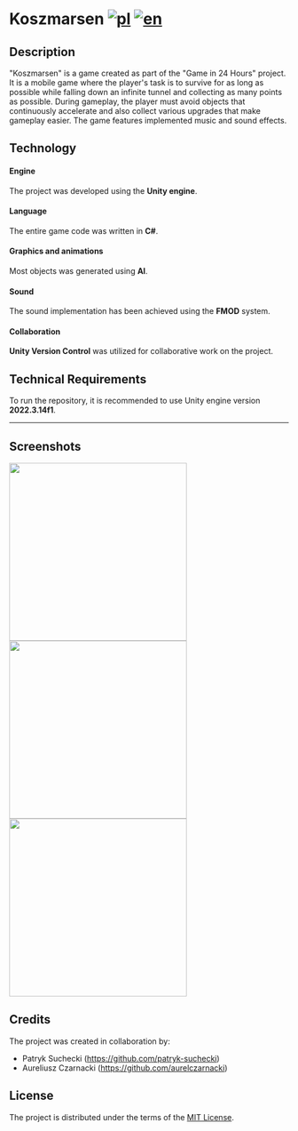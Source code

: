 # Koszmarsen [![pl](https://img.shields.io/badge/lang-pl-red.svg)](https://github.com/aurelczarnacki/Koszmarsen/blob/main/README.pl.md) [![en](https://img.shields.io/badge/lang-en-blue.svg)](https://github.com/aurelczarnacki/Koszmarsen/blob/main/README.md)

## Description
"Koszmarsen" is a game created as part of the "Game in 24 Hours" project. It is a mobile game where the player's task is to survive for as long as possible while falling down an infinite tunnel and collecting as many points as possible. During gameplay, the player must avoid objects that continuously accelerate and also collect various upgrades that make gameplay easier. The game features implemented music and sound effects.


## Technology 
#### Engine
The project was developed using the **Unity engine**. 

#### Language
The entire game code was written in **C#**.

#### Graphics and animations
Most objects was generated using **AI**.

#### Sound
The sound implementation has been achieved using the **FMOD** system.

#### Collaboration
**Unity Version Control** was utilized for collaborative work on the project.

## Technical Requirements
To run the repository, it is recommended to use Unity engine version **2022.3.14f1**.
***
## Screenshots
<p float=left> 
<img width=320 src="https://github.com/aurelczarnacki/Koszmarsen/blob/main/Screenshots/Kosz1.gif?raw=true">

<img width=320 src="https://github.com/aurelczarnacki/Koszmarsen/blob/main/Screenshots/Kosz2.gif?raw=true">

<img width=320 src="https://github.com/aurelczarnacki/Koszmarsen/blob/main/Screenshots/Kosz3.gif?raw=true">
</p>

## Credits
The project was created in collaboration by:
- Patryk Suchecki (https://github.com/patryk-suchecki)
- Aureliusz Czarnacki (https://github.com/aurelczarnacki)

## License
The project is distributed under the terms of the [MIT License](LICENSE).
